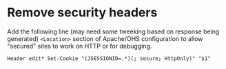 

# Remove security headers

Add the following line (may need some tweeking based on response being generated)  `<Location>` section of 
Apache/OHS configuration to allow "secured" sites to work on HTTP or for debugging.

```
Header edit* Set-Cookie "(JSESSIONID=.*)(; secure; HttpOnly)" "$1"
```
